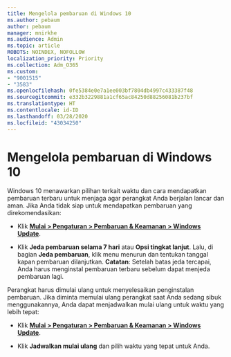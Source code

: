 ```yaml
---
title: Mengelola pembaruan di Windows 10
ms.author: pebaum
author: pebaum
manager: mnirkhe
ms.audience: Admin
ms.topic: article
ROBOTS: NOINDEX, NOFOLLOW
localization_priority: Priority
ms.collection: Adm_O365
ms.custom:
- "9001515"
- "3583"
ms.openlocfilehash: 0fe5384e0e7a1ee003bf7804db4997c433387f48
ms.sourcegitcommit: e332b3229881a1cf65ac84250d88256081b237bf
ms.translationtype: HT
ms.contentlocale: id-ID
ms.lasthandoff: 03/28/2020
ms.locfileid: "43034250"
---
```

# <a name="manage-updates-in-windows-10"></a>Mengelola pembaruan di Windows 10

Windows 10 menawarkan pilihan terkait waktu dan cara mendapatkan pembaruan terbaru untuk menjaga agar perangkat Anda berjalan lancar dan aman. Jika Anda tidak siap untuk mendapatkan pembaruan yang direkomendasikan:

- Klik **[ Mulai > Pengaturan > Pembaruan & Keamanan > Windows Update](ms-settings:windowsupdate)**.

- Klik **Jeda pembaruan selama 7 hari** atau **Opsi tingkat lanjut**. Lalu, di bagian **Jeda pembaruan**, klik menu menurun dan tentukan tanggal kapan pembaruan dilanjutkan. **Catatan**: Setelah batas jeda tercapai, Anda harus menginstal pembaruan terbaru sebelum dapat menjeda pembaruan lagi.

Perangkat harus dimulai ulang untuk menyelesaikan penginstalan pembaruan. Jika diminta memulai ulang perangkat saat Anda sedang sibuk menggunakannya, Anda dapat menjadwalkan mulai ulang untuk waktu yang lebih tepat:

- Klik **[ Mulai > Pengaturan > Pembaruan & Keamanan > Windows Update](ms-settings:windowsupdate)**.

- Klik **Jadwalkan mulai ulang** dan pilih waktu yang tepat untuk Anda.
